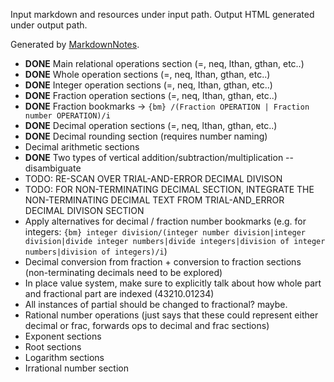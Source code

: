Input markdown and resources under input path.
Output HTML generated under output path.

Generated by [MarkdownNotes](https://github.com/offbynull/markdown-notes).

* __DONE__ Main relational operations section (=, neq, lthan, gthan, etc..)
* __DONE__ Whole operation sections (=, neq, lthan, gthan, etc..)
* __DONE__ Integer operation sections (=, neq, lthan, gthan, etc..)
* __DONE__ Fraction operation sections (=, neq, lthan, gthan, etc..)
* __DONE__ Fraction bookmarks -> `{bm} /(Fraction OPERATION | Fraction number OPERATION)/i`
* __DONE__ Decimal operation sections (=, neq, lthan, gthan, etc..)
* __DONE__ Decimal rounding section (requires number naming)
* Decimal arithmetic sections
* __DONE__ Two types of vertical addition/subtraction/multiplication -- disambiguate
* TODO: RE-SCAN OVER TRIAL-AND-ERROR DECIMAL DIVISON
* TODO: FOR NON-TERMINATING DECIMAL SECTION, INTEGRATE THE NON-TERMINATING DECIMAL TEXT FROM TRIAL-AND_ERROR DECIMAL DIVISON SECTION
* Apply alternatives for decimal / fraction number bookmarks (e.g. for integers: `{bm} integer division/(integer number division|integer division|divide integer numbers|divide integers|division of integer numbers|division of integers)/i`)
* Decimal conversion from fraction + conversion to fraction sections (non-terminating decimals need to be explored)
* In place value system, make sure to explicitly talk about how whole part and fractional part are indexed (43210.01234)
* All instances of partial should be changed to fractional? maybe.
* Rational number operations (just says that these could represent either decimal or frac, forwards ops to decimal and frac sections)
* Exponent sections
* Root sections
* Logarithm sections
* Irrational number section